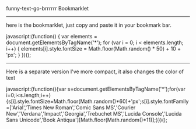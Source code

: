 funny-text-go-brrrrrr
Bookmarklet
**************************************
here is the bookmarklet, just copy and paste it in your bookmark bar.

javascript:(function() {
    var elements = document.getElementsByTagName('*');
    for (var i = 0; i < elements.length; i++) {
        elements[i].style.fontSize = Math.floor(Math.random() * 50) + 10 + 'px';
    }
})();
*******************
Here is a separate version I've more compact, it also changes the color of text

javascript:(function(){var s=document.getElementsByTagName('*');for(var i=0;i<s.length;i++){s[i].style.fontSize=Math.floor(Math.random()*60)+'px';s[i].style.fontFamily=['Arial','Times New Roman','Comic Sans MS','Courier New','Verdana','Impact','Georgia','Trebuchet MS','Lucida Console','Lucida Sans Unicode','Book Antiqua'][Math.floor(Math.random()*11)];}})();

